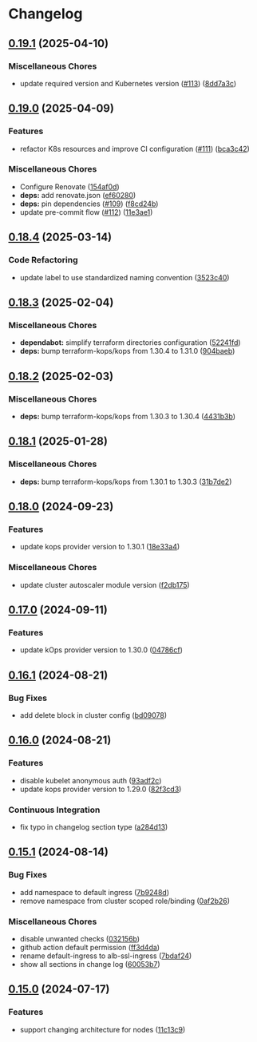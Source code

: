 # Changelog

## [0.19.1](https://github.com/opzkit/terraform-aws-k8s/compare/v0.19.0...v0.19.1) (2025-04-10)


### Miscellaneous Chores

* update required version and Kubernetes version ([#113](https://github.com/opzkit/terraform-aws-k8s/issues/113)) ([8dd7a3c](https://github.com/opzkit/terraform-aws-k8s/commit/8dd7a3c5542aec8385eb08b095b1abe6e7dd52a8))

## [0.19.0](https://github.com/opzkit/terraform-aws-k8s/compare/v0.18.4...v0.19.0) (2025-04-09)


### Features

* refactor K8s resources and improve CI configuration ([#111](https://github.com/opzkit/terraform-aws-k8s/issues/111)) ([bca3c42](https://github.com/opzkit/terraform-aws-k8s/commit/bca3c42308f7f2d2a6ddc66bdb32e54c3cb7a6de))


### Miscellaneous Chores

* Configure Renovate ([154af0d](https://github.com/opzkit/terraform-aws-k8s/commit/154af0d360abad6ca0fc97eea337d886754a5d5a))
* **deps:** add renovate.json ([ef60280](https://github.com/opzkit/terraform-aws-k8s/commit/ef60280ae69ceaa29107feedb3a38ebc7884184f))
* **deps:** pin dependencies ([#109](https://github.com/opzkit/terraform-aws-k8s/issues/109)) ([f8cd24b](https://github.com/opzkit/terraform-aws-k8s/commit/f8cd24bbe1f4c6993a1e554393a5807f55600a01))
* update pre-commit flow ([#112](https://github.com/opzkit/terraform-aws-k8s/issues/112)) ([11e3ae1](https://github.com/opzkit/terraform-aws-k8s/commit/11e3ae15622eb93f9d53f07ed3d0ee6d0b20e8db))

## [0.18.4](https://github.com/opzkit/terraform-aws-k8s/compare/v0.18.3...v0.18.4) (2025-03-14)


### Code Refactoring

* update label to use standardized naming convention ([3523c40](https://github.com/opzkit/terraform-aws-k8s/commit/3523c400c00ebc51d0f28a32f2a8859a4eb07595))

## [0.18.3](https://github.com/opzkit/terraform-aws-k8s/compare/v0.18.2...v0.18.3) (2025-02-04)


### Miscellaneous Chores

* **dependabot:** simplify terraform directories configuration ([52241fd](https://github.com/opzkit/terraform-aws-k8s/commit/52241fd6d20426ac72eeacba253feeb931fccdd1))
* **deps:** bump terraform-kops/kops from 1.30.4 to 1.31.0 ([904baeb](https://github.com/opzkit/terraform-aws-k8s/commit/904baeb7b8a558039988c17e8a9f05af5d35f40f))

## [0.18.2](https://github.com/opzkit/terraform-aws-k8s/compare/v0.18.1...v0.18.2) (2025-02-03)


### Miscellaneous Chores

* **deps:** bump terraform-kops/kops from 1.30.3 to 1.30.4 ([4431b3b](https://github.com/opzkit/terraform-aws-k8s/commit/4431b3bddb92ee33095e7062aa0ef909444a333a))

## [0.18.1](https://github.com/opzkit/terraform-aws-k8s/compare/v0.18.0...v0.18.1) (2025-01-28)


### Miscellaneous Chores

* **deps:** bump terraform-kops/kops from 1.30.1 to 1.30.3 ([31b7de2](https://github.com/opzkit/terraform-aws-k8s/commit/31b7de23f7b8aabe875954c09fab688f3b2b66c8))

## [0.18.0](https://github.com/opzkit/terraform-aws-k8s/compare/v0.17.0...v0.18.0) (2024-09-23)


### Features

* update kops provider version to 1.30.1 ([18e33a4](https://github.com/opzkit/terraform-aws-k8s/commit/18e33a4644418cf3710c89d31eb5d076dc9fc8c2))


### Miscellaneous Chores

* update cluster autoscaler module version ([f2db175](https://github.com/opzkit/terraform-aws-k8s/commit/f2db175481cda02a6c9d7620edd84007bafcea6b))

## [0.17.0](https://github.com/opzkit/terraform-aws-k8s/compare/v0.16.1...v0.17.0) (2024-09-11)


### Features

* update kOps provider version to 1.30.0 ([04786cf](https://github.com/opzkit/terraform-aws-k8s/commit/04786cf1d1e668c8e7e4a1fbe3bfa9ae0d47076e))

## [0.16.1](https://github.com/opzkit/terraform-aws-k8s/compare/v0.16.0...v0.16.1) (2024-08-21)


### Bug Fixes

* add delete block in cluster config ([bd09078](https://github.com/opzkit/terraform-aws-k8s/commit/bd09078fbd383667ceef9122e816693496a9fd9f))

## [0.16.0](https://github.com/opzkit/terraform-aws-k8s/compare/v0.15.1...v0.16.0) (2024-08-21)


### Features

* disable kubelet anonymous auth ([93adf2c](https://github.com/opzkit/terraform-aws-k8s/commit/93adf2c2b15fa76b0659444d50d541d54ded71e0))
* update kops provider version to 1.29.0 ([82f3cd3](https://github.com/opzkit/terraform-aws-k8s/commit/82f3cd35ccd95b244804edda28edbb6d8b81d667))


### Continuous Integration

* fix typo in changelog section type ([a284d13](https://github.com/opzkit/terraform-aws-k8s/commit/a284d13dec36a0fda16e3bb65cf639886eb68697))

## [0.15.1](https://github.com/opzkit/terraform-aws-k8s/compare/v0.15.0...v0.15.1) (2024-08-14)


### Bug Fixes

* add namespace to default ingress ([7b9248d](https://github.com/opzkit/terraform-aws-k8s/commit/7b9248dca347c7d4f952e28a7a9c528005e6edd0))
* remove namespace from cluster scoped role/binding ([0af2b26](https://github.com/opzkit/terraform-aws-k8s/commit/0af2b261d6d44926f1261e2013e8a9a75e0277f1))


### Miscellaneous Chores

* disable unwanted checks ([032156b](https://github.com/opzkit/terraform-aws-k8s/commit/032156b74c63769c5da3a9afecd87958641b2a83))
* github action default permission ([ff3d4da](https://github.com/opzkit/terraform-aws-k8s/commit/ff3d4dac4129035b5b3916e7a626867ef9b4ee00))
* rename default-ingress to alb-ssl-ingress ([7bdaf24](https://github.com/opzkit/terraform-aws-k8s/commit/7bdaf2457bad0b1effe3ceb8bc8ca097101b6eb5))
* show all sections in change log ([60053b7](https://github.com/opzkit/terraform-aws-k8s/commit/60053b7c5dce899932dfbc0edaef37fa822047aa))

## [0.15.0](https://github.com/opzkit/terraform-aws-k8s/compare/v0.14.4...v0.15.0) (2024-07-17)


### Features

* support changing architecture for nodes ([11c13c9](https://github.com/opzkit/terraform-aws-k8s/commit/11c13c967b5847e200a6e7d3b180df050d81f37e))
